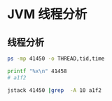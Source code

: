 # JVM 线程分析 

## 线程分析

```sh
ps -mp 41450 -o THREAD,tid,time

printf "%x\n" 41458
# a1f2

jstack 41450 |grep  -A 10 a1f2

```